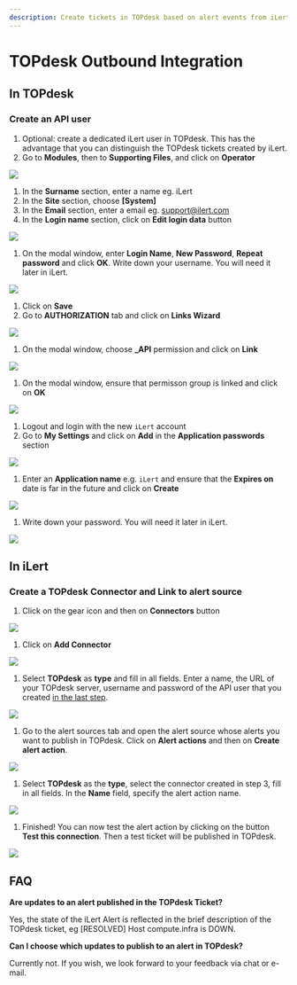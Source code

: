 ```yaml
---
description: Create tickets in TOPdesk based on alert events from iLert
---
```


# TOPdesk Outbound Integration

## In TOPdesk <a href="#in-topdesk" id="in-topdesk"></a>

### Create an API user <a href="#create-api-user" id="create-api-user"></a>

1. Optional: create a dedicated iLert user in TOPdesk. This has the advantage that you can distinguish the TOPdesk tickets created by iLert.
2. Go to **Modules**, then to **Supporting Files**, and click on **Operator**

![](../../.gitbook/assets/tpdko1.png)

1. In the **Surname** section, enter a name eg. iLert
2. In the **Site** section, choose **\[System]**
3. In the **Email** section, enter a email eg. support@ilert.com
4. In the **Login name** section, click on **Edit login data** button

![](../../.gitbook/assets/tpdko2.png)

1. On the modal window, enter **Login Name**, **New Password**, **Repeat password** and click **OK**. Write down your username. You will need it later in iLert.

![](../../.gitbook/assets/tpdko3.png)

1. Click on **Save**
2. Go to **AUTHORIZATION** tab and click on **Links Wizard**

![](../../.gitbook/assets/tpdko4.png)

1. On the modal window, choose **\_API** permission and click on **Link**

![](../../.gitbook/assets/tpdko5.png)

1. On the modal window, ensure that permisson group is linked and click on **OK**

![](../../.gitbook/assets/tpdko6.png)

1. Logout and login with the new `iLert` account
2. Go to **My Settings** and click on **Add** in the **Application passwords** section

![](../../.gitbook/assets/tpdko6.1.png)

1. Enter an **Application name** e.g. `iLert` and ensure that the **Expires on** date is far in the future and click on **Create**&#x20;

![](../../.gitbook/assets/tpdko6.2.png)

1. Write down your password. You will need it later in iLert.

![](../../.gitbook/assets/tpdko6.3.png)

## In iLert <a href="#in-ilert" id="in-ilert"></a>

### Create a TOPdesk Connector and Link to alert source <a href="#create-alarm-source" id="create-alarm-source"></a>

1. Click on the gear icon and then on **Connectors** button

![](<../../.gitbook/assets/go\_to\_connectors (2).png>)

1. Click on **Add Connector**

![](<../../.gitbook/assets/create\_connector\_button (4).png>)

1. Select **TOPdesk** as **type** and fill in all fields. Enter a name, the URL of your TOPdesk server, username and password of the API user that you created [in the last step](outbound.md).

![](<../../.gitbook/assets/iLert (69).png>)

1. Go to the alert sources tab and open the alert source whose alerts you want to publish in TOPdesk. Click on **Alert actions** and then on **Create alert action**.

![](<../../.gitbook/assets/new\_incident\_action (9).png>)

1. Select **TOPdesk** as the **type**, select the connector created in step 3, fill in all fields. In the **Name** field, specify the alert action name.

![](<../../.gitbook/assets/iLert (70).png>)

1. Finished! You can now test the alert action by clicking on the button **Test this connection**. Then a test ticket will be published in TOPdesk.

![](<../../.gitbook/assets/iLert (71).png>)

## FAQ <a href="#faq" id="faq"></a>

**Are updates to an alert published in the TOPdesk Ticket?**

Yes, the state of the iLert Alert is reflected in the brief description of the TOPdesk ticket, eg \[RESOLVED] Host compute.infra is DOWN.

**Can I choose which updates to publish to an alert in TOPdesk?**

Currently not. If you wish, we look forward to your feedback via chat or e-mail.

